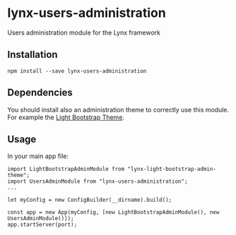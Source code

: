 # lynx-users-administration

Users administration module for the Lynx framework

## Installation

```
npm install --save lynx-users-administration
```

## Dependencies

You should install also an administration theme to correctly use this module.
For example the [Light Bootstrap Theme](https://github.com/jellyfishsolutions/lynx-light-bootstrap-admin-theme).

## Usage

In your main app file:

```
import LightBootstrapAdminModule from "lynx-light-bootstrap-admin-theme";
import UsersAdminModule from "lynx-users-administration";
...

let myConfig = new ConfigBuilder(__dirname).build();

const app = new App(myConfig, [new LightBootstrapAdminModule(), new UsersAdminModule()]);
app.startServer(port);
```
